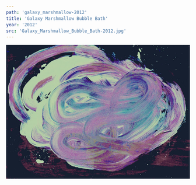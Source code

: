 ```yaml
---
path: 'galaxy_marshmallow-2012'
title: 'Galaxy Marshmallow Bubble Bath'
year: '2012'
src: 'Galaxy_Marshmallow_Bubble_Bath-2012.jpg'
---
```


<img src='Galaxy_Marshmallow_Bubble_Bath-2012.jpg'>